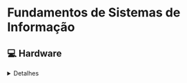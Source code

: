 # Fundamentos de Sistemas de Informação

## 💻 Hardware
<details>
    <summary>Detalhes</summary>

### 📑 ATIVIDADE ASSÍNCRONA:
Desenvolver um mapa conceitual com a temática: Componentes e Recursos dos Sistemas de Informação: Hardware.
* A atividade poderá ser feita em equipe, com no máximo 3 alunos, sendo livre o aplicativo a ser utilizado, ou mesmo, manuscrito.
* O mapa será utilizado pela equipe para outra atividade.
* Bibliografia a critério do aluno ou equipe, como sugestão:
  
  - [x] Princípios de Sistemas de Informação - Tradução da 11ª edição da norte-americana Ralph M. Stair | George W. Reynolds.  
  - [ ] O’Brien, James A. Administração de sistemas de informação- 15. ed.  – Porto Alegre : AMGH, 2013.
  > Estes, entre outros, disponíveis na Minha Biblioteca.

</details>